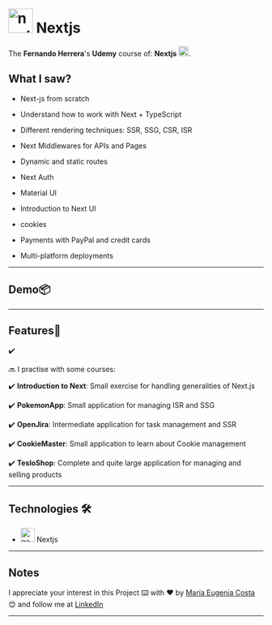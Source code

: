 # <img width="48" height="48" src="https://img.icons8.com/color/48/nextjs.png" alt="nextjs"/> Nextjs

The **Fernando Herrera**'s **Udemy** course of:  **Nextjs** <img width="20" height="20" src="https://img.icons8.com/color/20/nextjs.png" alt="nextjs"/>.

## What I saw?

- Next-js from scratch

- Understand how to work with Next + TypeScript

- Different rendering techniques: SSR, SSG, CSR, ISR

- Next Middlewares for APIs and Pages

- Dynamic and static routes

- Next Auth

- Material UI

- Introduction to Next UI

- cookies

- Payments with PayPal and credit cards

- Multi-platform deployments

---

## Demo📦


---

## Features📢

✔️ 

🔜 I practise with some courses:

✔️ **Introduction to Next**: Small exercise for handling generalities of Next.js

✔️ **PokemonApp**: Small application for managing ISR and SSG

✔️ **OpenJira**: Intermediate application for task management and SSR

✔️ **CookieMaster**: Small application to learn about Cookie management

✔️ **TesloShop**: Complete and quite large application for managing and selling products

---

## Technologies 🛠️

- <img width="28" height="28" src="https://img.icons8.com/color/28/nextjs.png" alt="nextjs"/> Nextjs

---
## Notes

I appreciate your interest in this Project ⌨️ with ❤️ by [María Eugenia Costa](https://github.com/eugenia1984) 😊 and follow me at [LinkedIn](http://www.linkedin.com/in/maríaeugeniacosta)

---
